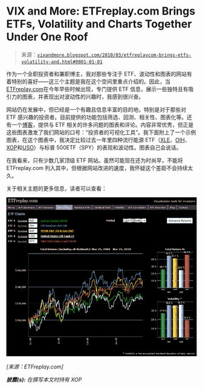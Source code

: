 <!--yml

分类：未分类

日期：2024-05-18 17:12:56

-->

# VIX and More: ETFreplay.com Brings ETFs, Volatility and Charts Together Under One Roof

> 来源：[`vixandmore.blogspot.com/2010/03/etfreplaycom-brings-etfs-volatility-and.html#0001-01-01`](http://vixandmore.blogspot.com/2010/03/etfreplaycom-brings-etfs-volatility-and.html#0001-01-01)

作为一个全职投资者和兼职博主，我对那些专注于 ETF、波动性和图表的网站有着特别的喜好——这三个主题是我在这个空间里重点介绍的。因此，当[ETFreplay.com](http://etfreplay.com/)在今年早些时候出现，专门提供 ETF 信息，展示一些独特且有吸引力的图表，并表现出对波动性的兴趣时，我感到很兴奋。

网站仍在发展中，但已经是一个有趣且信息丰富的目的地，特别是对于那些对 ETF 感兴趣的投资者。目前提供的功能包括筛选、回测、相关性、图表化等。还有一个[博客](http://etfreplay.com/blog/)，提供与 ETF 相关的许多问题的图表和评论。内容非常优秀，但正是这些图表激发了我们网站的口号：“投资者的可视化工具”。我下面附上了一个示例图表，在这个图表中，我决定比较过去一年里四种流行能源 ETF（[XLE](http://vixandmore.blogspot.com/search/label/XLE)、[OIH](http://vixandmore.blogspot.com/search/label/OIH)、[XOP](http://vixandmore.blogspot.com/search/label/XOP)和[USO](http://vixandmore.blogspot.com/search/label/USO)）与标普 500ETF（SPY）的表现和波动性。图表自己会说话。

在我看来，只有少数几家顶级 ETF 网站。虽然可能现在还为时尚早，不能将 ETFreplay.com 列入其中，但根据网站改进的速度，我怀疑这个差距不会持续太久。

关于相关主题的更多信息，读者可以查看：

![](img/b730782d545f247a2c5bebabf46decf3.png)

*[来源：ETFreplay.com]*

***披露(s):*** *在撰写本文时持有 XOP*
